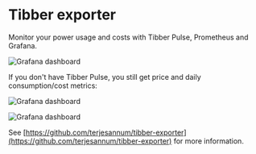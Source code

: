 # Tibber exporter

Monitor your power usage and costs with Tibber Pulse, Prometheus and Grafana.

![Grafana dashboard](https://raw.githubusercontent.com/terjesannum/tibber-exporter/master/grafana/dashboard.png)

If you don't have Tibber Pulse, you still get price and daily consumption/cost metrics:

![Grafana dashboard](https://raw.githubusercontent.com/terjesannum/tibber-exporter/master/grafana/dashboard-without-pulse.png)

![Grafana dashboard](https://raw.githubusercontent.com/terjesannum/tibber-exporter/master/grafana/dashboard-prices.png)

See [https://github.com/terjesannum/tibber-exporter](https://github.com/terjesannum/tibber-exporter) for more information.
